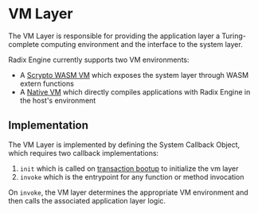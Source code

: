 # VM Layer

The VM Layer is responsible for providing the application layer a Turing-complete computing
environment and the interface to the system layer.

Radix Engine currently supports two VM environments:
* A [Scrypto WASM VM](scrypto_vm.md) which exposes the system layer through WASM extern functions
* A [Native VM](native_vm.md) which directly compiles applications with Radix Engine in the host's environment

## Implementation

The VM Layer is implemented by defining the System Callback Object, which requires two callback
implementations:
1. `init` which is called on [transaction bootup](../../execution/transaction_lifecycle/bootup.md) to initialize the vm layer
2. `invoke` which is the entrypoint for any function or method invocation

On `invoke`, the VM layer determines the appropriate VM environment and then calls the associated
application layer logic.